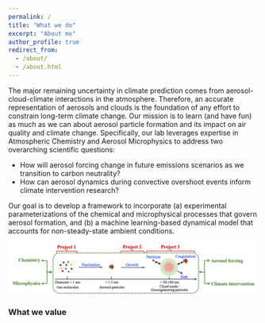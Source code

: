```yaml
---
permalink: /
title: "What we do"
excerpt: "About me"
author_profile: true
redirect_from: 
  - /about/
  - /about.html
---
```


The major remaining uncertainty in climate prediction comes from aerosol-cloud-climate interactions in the atmosphere. Therefore, an accurate representation of aerosols and clouds is the foundation of any effort to constrain long-term climate change. Our mission is to learn (and have fun) as much as we can about aerosol particle formation and its impact on air quality and climate change. Specifically, our lab leverages expertise in Atmospheric Chemistry and Aerosol Microphysics to address two overarching scientific questions: 

* How will aerosol forcing change in future emissions scenarios as we transition to carbon neutrality?
* How can aerosol dynamics during convective overshoot events inform climate intervention research?

Our goal is to develop a framework to incorporate (a) experimental parameterizations of the chemical and microphysical processes that govern aerosol formation, and (b) a machine learning-based dynamical model that accounts for non-steady-state ambient conditions.

<p align="center">
  <img src="/_pages/overview.png" alt="overview" width="800"/>
</p>

### What we value




